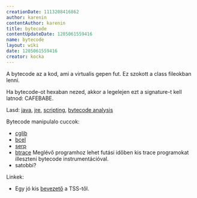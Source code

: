 ```yaml
---
creationDate: 1113208416862 
author: karenin 
contentAuthor: karenin 
title: bytecode 
contentUpdateDate: 1205061559416 
name: bytecode 
layout: wiki 
date: 1205061559416 
creator: kocka 
---
```

A bytecode az a kod, ami a virtualis gepen fut. Ez szokott a class fileokban lenni.

Ha bytecode-ot hexaban nezed, akkor a legelejen ezt a signature-t kell latnod: CAFEBABE.

Lasd: [java](java.html), [jre](JRE.html), [scripting](scripting.html), [bytecode analysis](Missing.html)

Bytecode manipulalo cuccok:

*   [cglib](Missing.html)
*   [bcel](Missing.html)
*   [serp](Missing.html)
*   [btrace](https://btrace.dev.java.net/) Meglévő programhoz lehet futási időben kis trace programokat illeszteni bytecode instrumentációval.
*   satobbi?



Linkek:
*   Egy jó kis [bevezető](http://www.theserverside.com/tt/articles/article.tss?l=GuideJavaBytecode) a TSS-től.
